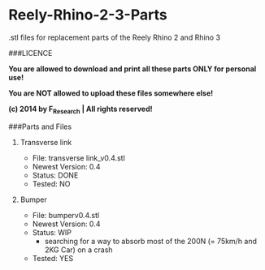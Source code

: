 Reely-Rhino-2-3-Parts
=====================

.stl files for replacement parts of the Reely Rhino 2 and Rhino 3


###LICENCE

**You are allowed to download and print all these parts ONLY for personal use!**

**You are NOT allowed to upload these files somewhere else!**

**(c) 2014 by F<sub>Research</sub> | All rights reserved!**


###Parts and Files

1. Transverse link
   - File: transverse link_v0.4.stl
   - Newest Version: 0.4
   - Status: DONE
   - Tested: NO
  

2. Bumper
   - File: bumperv0.4.stl
   - Newest Version: 0.4
   - Status: WIP 
     - searching for a way to absorb most of the 200N (= 75km/h and 2KG Car) on a crash
   - Tested: YES

